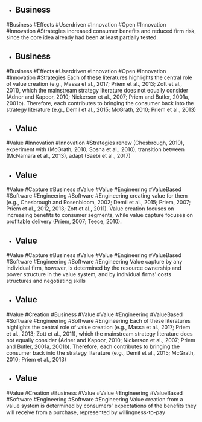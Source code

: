 - ## Business
#Business #Effects #Userdriven #Innovation #Open #Innovation #Innovation #Strategies 
increased consumer benefits and reduced firm risk, since the core idea already had been at least partially tested.

- ## Business
#Business #Effects #Userdriven #Innovation #Open #Innovation #Innovation #Strategies 
Each of these literatures highlights the central role of value creation (e.g., Massa et al., 2017; Priem et al., 2013; Zott et al., 2011), which the mainstream strategy literature does not equally consider (Adner and Kapoor, 2010; Nickerson et al., 2007; Priem and Butler, 2001a, 2001b). Therefore, each contributes to bringing the consumer back into the strategy literature (e.g., Demil et al., 2015; McGrath, 2010; Priem et al., 2013)

- ## Value
#Value #Innovation #Innovation #Strategies 
renew (Chesbrough, 2010), experiment with (McGrath, 2010; Sosna et al., 2010), transition between (McNamara et al., 2013), adapt (Saebi et al., 2017)

- ## Value
#Value #Capture #Business #Value #Value #Engineering #ValueBased #Software #Engineering #Software #Engineering 
creating value for them (e.g., Chesbrough and Rosenbloom, 2002; Demil et al., 2015; Priem, 2007; Priem et al., 2012, 2013; Zott et al., 2011). Value creation focuses on increasing benefits to consumer segments, while value capture focuses on profitable delivery (Priem, 2007; Teece, 2010).

- ## Value
#Value #Capture #Business #Value #Value #Engineering #ValueBased #Software #Engineering #Software #Engineering 
Value capture by any individual firm, however, is determined by the resource ownership and power structure in the value system, and by individual firms' costs structures and negotiating skills

- ## Value
#Value #Creation #Business #Value #Value #Engineering #ValueBased #Software #Engineering #Software #Engineering 
Each of these literatures highlights the central role of value creation (e.g., Massa et al., 2017; Priem et al., 2013; Zott et al., 2011), which the mainstream strategy literature does not equally consider (Adner and Kapoor, 2010; Nickerson et al., 2007; Priem and Butler, 2001a, 2001b). Therefore, each contributes to bringing the consumer back into the strategy literature (e.g., Demil et al., 2015; McGrath, 2010; Priem et al., 2013)

- ## Value
#Value #Creation #Business #Value #Value #Engineering #ValueBased #Software #Engineering #Software #Engineering 
Value creation from a value system is determined by consumers' expectations of the benefits they will receive from a purchase, represented by willingness-to-pay

